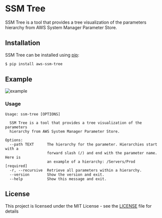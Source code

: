 # SSM Tree

SSM Tree is a tool that provides a tree visualization of the parameters hierarchy from AWS System Manager Parameter Store.

## Installation

SSM Tree can be installed using [pip](https://pip.pypa.io/en/stable/):

```bash
$ pip install aws-ssm-tree
```

## Example
![example](https://user-images.githubusercontent.com/2822509/52458942-3178d700-2bc7-11e9-90c9-2b52930b80df.png)

### Usage
```
Usage: ssm-tree [OPTIONS]

  SSM Tree is a tool that provides a tree visualization of the parameters
  hierarchy from AWS System Manager Parameter Store.

Options:
  --path TEXT      The hierarchy for the parameter. Hierarchies start with a
                   forward slash (/) and end with the parameter name. Here is
                   an example of a hierarchy: /Servers/Prod  [required]
  -r, --recursive  Retrieve all parameters within a hierarchy.
  --version        Show the version and exit.
  --help           Show this message and exit.
```

## License

This project is licensed under the MIT License - see the [LICENSE](LICENSE) file for details
